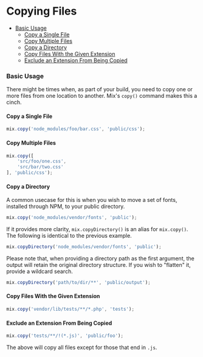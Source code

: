 # Copying Files


- [Basic Usage](#basic-usage)
    - [Copy a Single File](#copy-a-single-file)
    - [Copy Multiple Files](#copy-multiple-files)
    - [Copy a Directory](#copy-a-directory)
    - [Copy Files With the Given Extension](#copy-files-with-the-given-extension)
    - [Exclude an Extension From Being Copied](#exclude-an-extension-from-being-copied)

### Basic Usage

There might be times when, as part of your build, you need to copy one or more files from one location to another. Mix's `copy()` command makes this a cinch.

#### Copy a Single File

```js
mix.copy('node_modules/foo/bar.css', 'public/css');
```

#### Copy Multiple Files

```js
mix.copy([
    'src/foo/one.css',
    'src/bar/two.css'
], 'public/css');
```

#### Copy a Directory

A common usecase for this is when you wish to move a set of fonts, installed through NPM, to your public directory.

```js
mix.copy('node_modules/vendor/fonts', 'public');
```

If it provides more clarity, `mix.copyDirectory()` is an alias for `mix.copy()`. The following is identical to the previous example.

```js
mix.copyDirectory('node_modules/vendor/fonts', 'public');
```

Please note that, when providing a directory path as the first argument, the output will retain the original directory structure. If you wish to "flatten" it, provide a wildcard search.

```js
mix.copyDirectory('path/to/dir/**', 'public/output');
```

#### Copy Files With the Given Extension

```js
mix.copy('vendor/lib/tests/**/*.php', 'tests');
```

#### Exclude an Extension From Being Copied

```js
mix.copy('tests/**/!(*.js)', 'public/foo');
```

The above will copy all files except for those that end in `.js`.

